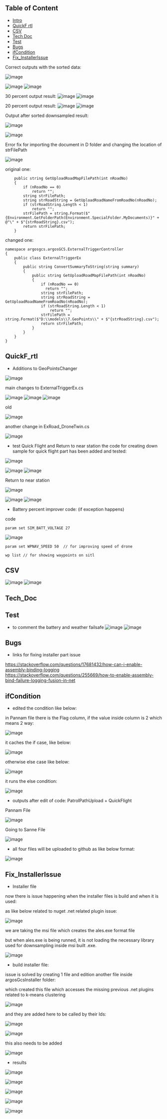 ## Table of Content
* [Intro](#intro)
* [QuickF rtl](#quickf_rtl)
* [CSV](#csv)
* [Tech Doc](#tech_doc)
* [Test](#test)
* [Bugs](#bugs)
* [ifCondition](#ifcondition)
* [Fix_InstallerIssue](#fix_InstallerIssue)
   
Correct outputs with the sorted data:

![image](https://github.com/UbaydullohML/VS-Projects/assets/75980506/7f27f631-a082-495a-9851-8d17aab0b689)

![image](https://github.com/UbaydullohML/VS-Projects/assets/75980506/e7b4ffa0-a65c-48e7-a527-399a0b8f8251)
![image](https://github.com/UbaydullohML/VS-Projects/assets/75980506/7e714366-3fe6-48c4-b521-3b8b3326bfca)

30 percent output result:
![image](https://github.com/UbaydullohML/VS-Projects/assets/75980506/1248dbb3-5db2-4116-964d-003690e21264)
![image](https://github.com/UbaydullohML/VS-Projects/assets/75980506/0cb81cf2-a1f1-48d6-8ca1-3f0525a374c5)


20 percent output result:
![image](https://github.com/UbaydullohML/VS-Projects/assets/75980506/98833cf5-5f2e-462c-bb17-f340a55e364a)
![image](https://github.com/UbaydullohML/VS-Projects/assets/75980506/46cdeb5a-53ee-4f7f-bc08-93981434e325)


Output after sorted downsampled result:

![image](https://github.com/UbaydullohML/VS-Projects/assets/75980506/137b1664-5aa4-4c23-9a6d-8d419567c81f)

![image](https://github.com/UbaydullohML/VS-Projects/assets/75980506/24c54a47-e7fe-4a15-9bf5-3a1a8320c5ae)

Error fix for importing the document in D folder and changing the location of strFilePath 

![image](https://github.com/UbaydullohML/VS-Projects/assets/75980506/a62b83aa-176b-4698-aafe-399c873d43a1)



original one:

        public string GetUploadRoadMapFilePath(int nRoadNo)
        {
            if (nRoadNo == 0)
                return "";
            string strFilePath;
            string strRoadString = GetUploadRoadNameFromRoadNo(nRoadNo);
            if (strRoadString.Length < 1)
                return "";
            strFilePath = string.Format($"{Environment.GetFolderPath(Environment.SpecialFolder.MyDocuments)}" + @"\" + $"{strRoadString}.csv");
            return strFilePath;
        }



changed one:

    namespace argosgcs.argosGCS.ExternalTriggerController
    {
        public class ExternalTriggerEx
        {
            public string ConvertSummaryToString(string summary)
            {
                public string GetUploadRoadMapFilePath(int nRoadNo)
                {
                    if (nRoadNo == 0)
                      return "";
                    string strFilePath;
                    string strRoadString = GetUploadRoadNameFromRoadNo(nRoadNo);
                    if (strRoadString.Length < 1)
                        return "";
                    strFilePath = string.Format($"D:\\models\\7.GeoPoints\\" + $"{strRoadString}.csv");
                    return strFilePath;
                }
            }
        }
    }

## QuickF_rtl
- Additions to GeoPointsChanger

![image](https://github.com/UbaydullohML/VS-Projects/assets/75980506/830de4aa-54a9-4963-b9cc-64bce02928c6)

main changes to ExternalTriggerEx.cs
  
![image](https://github.com/UbaydullohML/VS-Projects/assets/75980506/8f9b8cdf-83b9-414f-8cff-936dd2ae54ca)
![image](https://github.com/UbaydullohML/VS-Projects/assets/75980506/80bf62ef-7c2d-4054-93fd-74101825b8c4)
![image](https://github.com/UbaydullohML/VS-Projects/assets/75980506/a0cde3e6-f7c8-41fe-a9b7-faa982c2a613)

old

![image](https://github.com/UbaydullohML/VS-Projects/assets/75980506/c08bfa80-6db1-421f-8780-2e47ce5e2169)

another change in ExRoad_DroneTwin.cs

![image](https://github.com/UbaydullohML/VS-Projects/assets/75980506/f617854c-04ef-4d1a-b2e4-624d9599e115)

- test
Quick Flight and Return to near station
the code for creating down sample for quick flight part has been added and tested:

![image](https://github.com/UbaydullohML/VS-Projects/assets/75980506/8df490ea-d5c2-4491-a8f2-6ab9865986a8)

![image](https://github.com/UbaydullohML/VS-Projects/assets/75980506/88c673be-17f0-4402-9d5c-26142eb02a0d)
![image](https://github.com/UbaydullohML/VS-Projects/assets/75980506/be789722-fd15-4ad8-854c-fd324b9210b5)

Return to near station

![image](https://github.com/UbaydullohML/VS-Projects/assets/75980506/88a99bb2-6849-4fcc-9805-079cd6d6f17f)

![image](https://github.com/UbaydullohML/VS-Projects/assets/75980506/ead57f39-bf02-4069-b84d-70b26cd251f7)
![image](https://github.com/UbaydullohML/VS-Projects/assets/75980506/68b09d96-ef5e-4bb4-96cd-7450f10d3b9b)


- Battery percent improver code: (if exception happens)

code

    param set SIM_BATT_VOLTAGE 27
    
![image](https://github.com/UbaydullohML/VS-Projects/assets/75980506/167c6bc7-35a4-4df1-8ab9-3ffb04ecbcc8)

    param set WPNAV_SPEED 50  // for improving speed of drone

    wp list // for showing waypoints on sitl



## CSV

![image](https://github.com/UbaydullohML/VS-Projects/assets/75980506/bf38d32c-26bc-49b3-aa38-8dac0e5d9abf)
![image](https://github.com/UbaydullohML/VS-Projects/assets/75980506/47a7fd0d-915b-4374-826b-f874d37a86ae)


## Tech_Doc



## Test

- to comment the battery and weather failsafe
![image](https://github.com/UbaydullohML/VS-Projects/assets/75980506/c3ff0646-e8d6-4c72-8302-5f303b197534)
![image](https://github.com/UbaydullohML/VS-Projects/assets/75980506/688f6679-548d-4d6f-b579-8a292608640a)


## Bugs
- links for fixing installer part issue

https://stackoverflow.com/questions/17681432/how-can-i-enable-assembly-binding-logging
https://stackoverflow.com/questions/255669/how-to-enable-assembly-bind-failure-logging-fusion-in-net



## ifCondition
- edited the condition like below:

in Pannam file there is the Flag column, if the value inside column is 2 which means 2 way:

![image](https://github.com/UbaydullohML/VS-Projects/assets/75980506/7de40d03-3620-490b-be47-846f45462c20)

it caches the if case, like below:

![image](https://github.com/UbaydullohML/VS-Projects/assets/75980506/4affc6ca-c28b-4a85-8fab-b1ba4659bf1b)

otherwise else case like below:

![image](https://github.com/UbaydullohML/VS-Projects/assets/75980506/e295d6e1-aa66-46ae-82e0-8d2adffb6d87)

it runs the else condition:

![image](https://github.com/UbaydullohML/VS-Projects/assets/75980506/1e073c17-764f-44cf-b014-c3879b547820)


- outputs after edit of code: PatrolPathUpload + QuickFlight

Pannam File

![image](https://github.com/UbaydullohML/VS-Projects/assets/75980506/7ec575ce-c8e3-4776-be20-82efd133bbfd)

Going to Sanne File

![image](https://github.com/UbaydullohML/VS-Projects/assets/75980506/8f6633e3-4274-4432-9e8c-7df28adaaaf5)


- all four files will be uploaded to github as like below format:

![image](https://github.com/UbaydullohML/VS-Projects/assets/75980506/1ab9121e-bce5-4cba-b9d3-08b0bae1bb68)



## Fix_InstallerIssue

- Installer file

now there is issue happening when the installer files is build and when it is used:

as like below related to nuget .net related plugin issue:

![image](https://github.com/UbaydullohML/VS-Projects/assets/75980506/521763dc-7cb6-4dd7-ab47-96a31eebdba1)

we are taking the msi file which creates the ales.exe format file

but when ales.exe is being runned, it is not loading the necessary library used for downsampling inside msi built .exe.

![image](https://github.com/UbaydullohML/VS-Projects/assets/75980506/4ce4264f-8756-481c-ba44-61f76f468785)


- build installer file:

issue is solved by creating 1 file and edition another file inside argosGcsInstaller folder:

which created this file which accesses the missing previous .net plugins related to k-means clustering

![image](https://github.com/UbaydullohML/VS-Projects/assets/75980506/49d14648-9ed1-4360-ba0a-63c5a3a8f954)

and they are added here to be called by their Ids:

![image](https://github.com/UbaydullohML/VS-Projects/assets/75980506/f7aa1281-f286-4986-acb3-18399ea09340)

![image](https://github.com/UbaydullohML/VS-Projects/assets/75980506/35c73e20-2641-4764-a8ba-215602039da8)

this also needs to be added

![image](https://github.com/UbaydullohML/VS-Projects/assets/75980506/89c3b11e-13c7-4bf0-965a-afed90b64e99)


- results

![image](https://github.com/UbaydullohML/VS-Projects/assets/75980506/fdf2d0e4-2755-46ec-80f4-a9af9df632af)

![image](https://github.com/UbaydullohML/VS-Projects/assets/75980506/5eb831b1-c0ae-4a65-b3ea-486b520018e1)

![image](https://github.com/UbaydullohML/VS-Projects/assets/75980506/d4b46d55-f88d-4306-a1f7-9ea2b7794f66)

![image](https://github.com/UbaydullohML/VS-Projects/assets/75980506/9ff52d79-9724-489f-86f6-c931e1c3f1aa)

![image](https://github.com/UbaydullohML/VS-Projects/assets/75980506/5afd5631-ef5e-4c43-99fc-c22ba9e90195)

